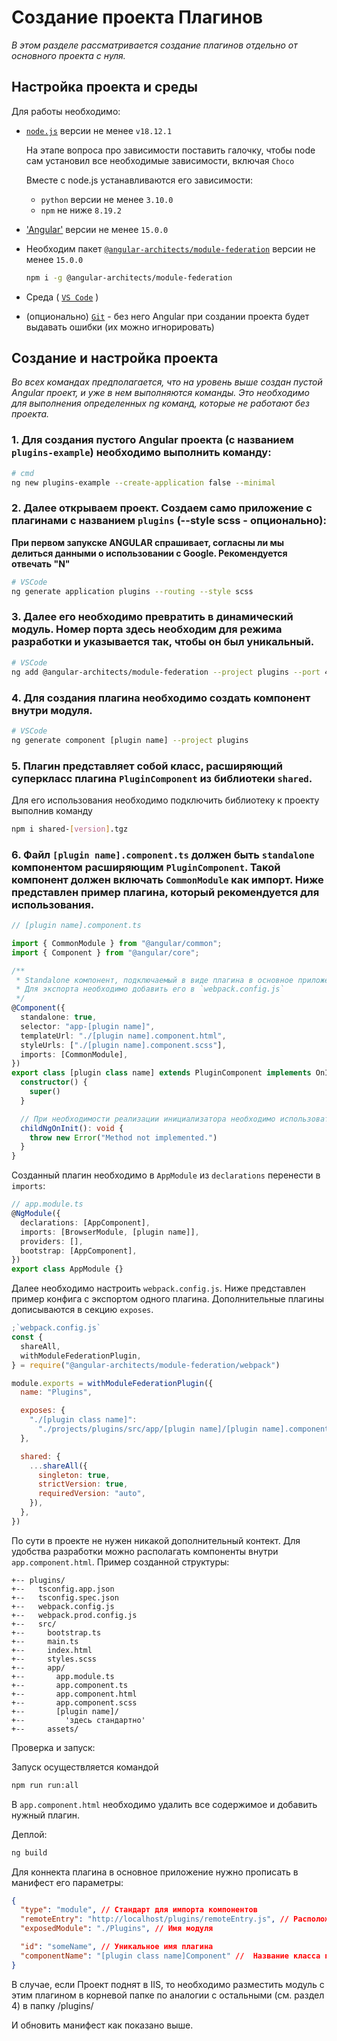 # Создание проекта Плагинов

<i>В этом разделе рассматривается создание плагинов отдельно от основного проекта с нуля.</i>

## Настройка проекта и среды

Для работы необходимо:

- [`node.js`](https://nodejs.org/en/) версии не менее `v18.12.1`

  На этапе вопроса про зависимости поставить галочку, чтобы node сам установил все необходимые зависимости, включая `Choco`

  Вместе с node.js устанавливаются его зависимости:

  - `python` версии не менее `3.10.0`
  - `npm` не ниже `8.19.2`

- ['Angular'](https://angular.io/guide/setup-local) версии не менее `15.0.0`

- Необходим пакет [`@angular-architects/module-federation`](https://www.npmjs.com/package/@angular-architects/module-federation) версии не менее `15.0.0`

  ```bash
  npm i -g @angular-architects/module-federation
  ```

- Среда ( [`VS Code`](https://code.visualstudio.com/) )

- (опционально) [`Git`](`https://git-scm.com/`) - без него Angular при создании проекта будет выдавать ошибки (их можно игнорировать)

## Создание и настройка проекта

<i>Во всех командах предполагается, что на уровень выше создан пустой Angular проект, и уже в нем выполняются команды. Это необходимо для выполнения определенных ng команд, которые не работают без проекта.</i>

### 1. Для создания пустого Angular проекта (с названием `plugins-example`) необходимо выполнить команду:

```bash
# cmd
ng new plugins-example --create-application false --minimal
```

### 2. Далее открываем проект. Создаем само приложение с плагинами с названием `plugins` (--style scss - опционально):

__При первом запукске ANGULAR спрашивает, согласны ли мы делиться данными о использовании с Google. Рекомендуется отвечать "N"__

```bash
# VSCode
ng generate application plugins --routing --style scss
```

### 3. Далее его необходимо превратить в динамический модуль. Номер порта здесь необходим для режима разработки и указывается так, чтобы он был уникальный.

```bash
# VSCode
ng add @angular-architects/module-federation --project plugins --port 4201 --type remote
```

### 4. Для создания плагина необходимо создать компонент внутри модуля.

```bash
# VSCode
ng generate component [plugin name] --project plugins
```

### 5. Плагин представляет собой класс, расширяющий суперкласс плагина `PluginComponent` из библиотеки `shared`.

Для его использования необходимо подключить библиотеку к проекту выполнив команду

```bash
npm i shared-[version].tgz
```

### 6. Файл `[plugin name].component.ts` должен быть `standalone` компонентом расширяющим `PluginComponent`. Такой компонент должен включать `CommonModule` как импорт. Ниже представлен пример плагина, который рекомендуется для использования.

```ts
// [plugin name].component.ts

import { CommonModule } from "@angular/common";
import { Component } from "@angular/core";

/**
 * Standalone компонент, подключаемый в виде плагина в основное приложение
 * Для экспорта необходимо добавить его в `webpack.config.js`
 */
@Component({
  standalone: true,
  selector: "app-[plugin name]",
  templateUrl: "./[plugin name].component.html",
  styleUrls: ["./[plugin name].component.scss"],
  imports: [CommonModule],
})
export class [plugin class name] extends PluginComponent implements OnInit {
  constructor() {
    super()
  }

  // При необходимости реализации инициализатора необходимо использовать данный метод
  childNgOnInit(): void {
    throw new Error("Method not implemented.")
  }
}
```

Созданный плагин необходимо в `AppModule` из `declarations` перенести в `imports`:

```ts
// app.module.ts
@NgModule({
  declarations: [AppComponent],
  imports: [BrowserModule, [plugin name]],
  providers: [],
  bootstrap: [AppComponent],
})
export class AppModule {}
```

Далее необходимо настроить `webpack.config.js`. Ниже представлен пример конфига с экспортом одного плагина. Дополнительные плагины дописываются в секцию `exposes`.

```js
;`webpack.config.js`
const {
  shareAll,
  withModuleFederationPlugin,
} = require("@angular-architects/module-federation/webpack")

module.exports = withModuleFederationPlugin({
  name: "Plugins",

  exposes: {
    "./[plugin class name]":
      "./projects/plugins/src/app/[plugin name]/[plugin name].component.ts",
  },

  shared: {
    ...shareAll({
      singleton: true,
      strictVersion: true,
      requiredVersion: "auto",
    }),
  },
})
```

По сути в проекте не нужен никакой дополнительный контект. Для удобства разработки можно располагать компоненты внутри `app.component.html`. Пример созданной структуры:

```
+-- plugins/
+--   tsconfig.app.json
+--   tsconfig.spec.json
+--   webpack.config.js
+--   webpack.prod.config.js
+--   src/
+--     bootstrap.ts
+--     main.ts
+--     index.html
+--     styles.scss
+--     app/
+--       app.module.ts
+--       app.component.ts
+--       app.component.html
+--       app.component.scss
+--       [plugin name]/
+--         'здесь стандартно'
+--     assets/
```

Проверка и запуск:

Запуск осуществляется командой

```bash
npm run run:all
```

В `app.component.html` необходимо удалить все содержимое и добавить нужный плагин.

Деплой:

```bash
ng build
```

Для коннекта плагина в основное приложение нужно прописать в манифест его параметры:

```json
{
  "type": "module", // Стандарт для импорта компонентов
  "remoteEntry": "http://localhost/plugins/remoteEntry.js", // Расположение плагина на сервере
  "exposedModule": "./Plugins", // Имя модуля

  "id": "someName", // Уникальное имя плагина
  "componentName": "[plugin class name]Component" //  Название класса плагина
}
```

В случае, если Проект поднят в IIS, то необходимо разместить модуль с этим плагином в корневой папке по аналогии с остальными (см. раздел 4) в папку /plugins/

И обновить манифест как показано выше.
